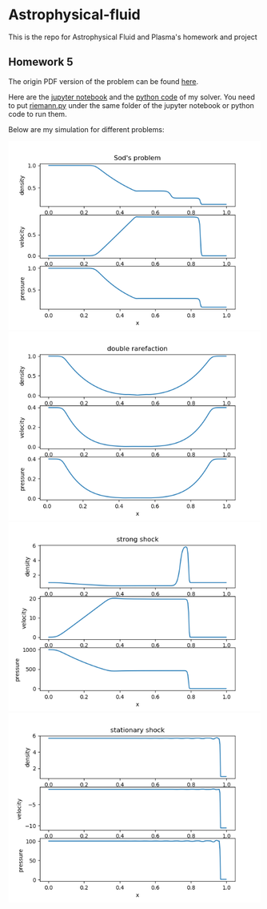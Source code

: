 # Astrophysical-fluid

This is the repo for Astrophysical Fluid and Plasma's homework and project

## Homework 5

The origin PDF version of the problem can be found [here](http://bender.astro.sunysb.edu/classes/fluids/homeworks/homework5.pdf).

Here are the [jupyter notebook](https://github.com/chengxi95/Astrophysical-fluid/blob/master/homework5.ipynb) and the [python code](https://github.com/chengxi95/Astrophysical-fluid/blob/master/homework5.py) of my solver. You need to put [riemann.py](https://github.com/chengxi95/Astrophysical-fluid/blob/master/riemann.py) under the same folder of the jupyter notebook or python code to run them.

Below are my simulation for different problems:

![Sod's problem](https://github.com/chengxi95/Astrophysical-fluid/blob/master/Sod's%20problem.png)
![double rarefaction](https://github.com/chengxi95/Astrophysical-fluid/blob/master/double%20rarefaction.png)
![strong shock](https://github.com/chengxi95/Astrophysical-fluid/blob/master/strong%20shock.png)
![stational shock](https://github.com/chengxi95/Astrophysical-fluid/blob/master/stationary%20shock.png)

